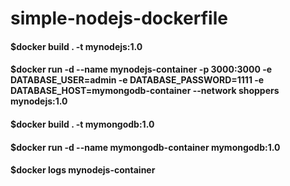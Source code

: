 # simple-nodejs-dockerfile
#### $docker build . -t mynodejs:1.0
#### $docker run -d --name mynodejs-container -p 3000:3000 -e DATABASE_USER=admin -e DATABASE_PASSWORD=1111 -e DATABASE_HOST=mymongodb-container --network shoppers mynodejs:1.0

#### $docker build . -t mymongodb:1.0
#### $docker run -d --name mymongodb-container mymongodb:1.0

#### $docker logs mynodejs-container
